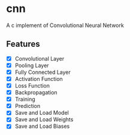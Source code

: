 # cnn
A c implement of Convolutional Neural Network

## Features
- [x] Convolutional Layer
- [x] Pooling Layer
- [x] Fully Connected Layer
- [x] Activation Function
- [x] Loss Function
- [x] Backpropagation
- [x] Training
- [x] Prediction
- [x] Save and Load Model
- [x] Save and Load Weights
- [x] Save and Load Biases